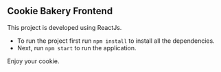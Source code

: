 ## Cookie Bakery Frontend

This project is developed using ReactJs.

* To run the project first run `npm install` to install all the dependencies. 
* Next, run `npm start` to run the application.

Enjoy your cookie.
